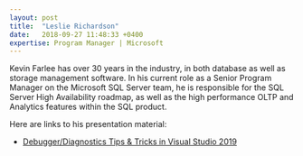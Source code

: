 ```yaml
---
layout: post
title:  "Leslie Richardson"
date:   2018-09-27 11:48:33 +0400
expertise: Program Manager | Microsoft
---
```


Kevin Farlee has over 30 years in the industry, in both database as well as storage management software. In his current role as a Senior Program Manager on the Microsoft SQL Server team, he is responsible for the SQL Server High Availability roadmap, as well as the high performance OLTP and Analytics features within the SQL product.

Here are links to his presentation material:

- [Debugger/Diagnostics Tips & Tricks in Visual Studio 2019](https://devintxcontent.blob.core.windows.net/showcontent/Speaker%20Presentations%20Fall%202019/DevIntersections2019_Richardson_VSDebugging.pptx)
